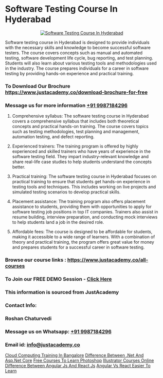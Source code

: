 # Software Testing Course In Hyderabad

<p align="center">
  <a href="https://justacademy.co/program-detail/software-testing">
    <img src="https://justacademy.co/storage2/program_images/1704700438.webp" alt="Software Testing Course In Hyderabad">
  </a>
</p>


Software testing course in Hyderabad is designed to provide individuals with the necessary skills and knowledge to become successful software testers. The course covers concepts such as manual and automated testing, software development life cycle, bug reporting, and test planning. Students will also learn about various testing tools and methodologies used in the industry. The course prepares individuals for a career in software testing by providing hands-on experience and practical training. 
### To Download Our Brochure https://www.justacademy.co/download-brochure-for-free
### Message us for more information [+91 9987184296](https://api.whatsapp.com/send?phone=919987184296)
1) Comprehensive syllabus: The software testing course in Hyderabad covers a comprehensive syllabus that includes both theoretical concepts and practical hands-on training. The course covers topics such as testing methodologies, test planning and management, automation testing, and defect reporting.

2) Experienced trainers: The training program is offered by highly experienced and skilled trainers who have years of experience in the software testing field. They impart industry-relevant knowledge and share real-life case studies to help students understand the concepts better.

3) Practical training: The software testing course in Hyderabad focuses on practical training to ensure that students get hands-on experience in testing tools and techniques. This includes working on live projects and simulated testing scenarios to develop practical skills.

4) Placement assistance: The training program also offers placement assistance to students, providing them with opportunities to apply for software testing job positions in top IT companies. Trainers also assist in resume building, interview preparation, and conducting mock interviews to help students land a job in the desired role.

5) Affordable fees: The course is designed to be affordable for students, making it accessible to a wide range of learners. With a combination of theory and practical training, the program offers great value for money and prepares students for a successful career in software testing.

### Browse our course links : https://www.justacademy.co/all-courses 
### To Join our FREE DEMO Session - [Click Here](https://www.justacademy.co/register-for-course-demo)


### This information is sourced from JustAcademy
### Contact Info:
### Roshan Chaturvedi
### Message us on Whatsapp: [+91 9987184296](https://api.whatsapp.com/send?phone=919987184296)
### Email id: [info@justacademy.co](mailto:info@justacademy.co)
                    
[Cloud Computing Training In Bangalore](https://www.linkedin.com/pulse/cloud-computing-training-bangalore-justacademy-jaipur-renec?trackingId=8yk%2FH56bR8AewPwKiyCliQ%3D%3D&lipi=urn%3Ali%3Apage%3Ad_flagship3_company_admin%3BIXUBIWFOQ8%2BPAHGixoaE%2FQ%3D%3D)
[Difference Between .Net And Asp.Net Core](https://www.linkedin.com/pulse/difference-between-net-aspnet-core-justacademy-chennai-qstoc?trackingId=ohinTJz2ZPLSlXi5q11mrw%3D%3D&lipi=urn%3Ali%3Apage%3Ad_flagship3_company_admin%3B1CN8b2GFRWqxwCPWd5SbXw%3D%3D)
[Free Courses To Learn Photoshop](https://medium.com/@surajvaishnav5015/free-courses-to-learn-photoshop-abe6d82e7652)
[Illustrator Courses Online](https://medium.com/@namusn/illustrator-courses-online-91ae03b405b6)
[Difference Between Angular Js And React Js](https://justacademyin.github.io/Articles/Difference-Between-Angular-Js-And-React-Js)
[Angular Vs React Easier To Learn](https://justacademyin.github.io/Articles/Angular-Vs-React-Easier-To-Learn)
